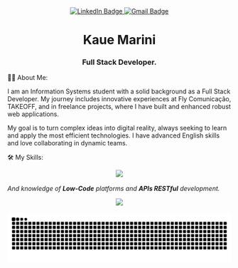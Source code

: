 <div id="badges" align="center">
<a href="https://www.linkedin.com/in/kauêmarini" target="_blank">
<img src="https://img.shields.io/badge/LinkedIn-0077B5?style=for-the-badge&logo=linkedin&logoColor=white" alt="LinkedIn Badge"/>
</a>
<a href="mailto:kauemarinil@gmail.com" target="_blank">
<img src="https://img.shields.io/badge/Gmail-D14836?style=for-the-badge&logo=gmail&logoColor=white" alt="Gmail Badge"/>
</a>
</div>

<h1 align="center">
Kaue Marini
<br>
</h1>
<h3 align="center">Full Stack Developer.</h3>

👨‍💻 About Me:
<p>
I am an Information Systems student with a solid background as a Full Stack Developer. My journey includes innovative experiences at Fly Comunicação, TAKEOFF, and in freelance projects, where I have built and enhanced robust web applications.
</p>
<p>
My goal is to turn complex ideas into digital reality, always seeking to learn and apply the most efficient technologies. I have advanced English skills and love collaborating in dynamic teams.
</p>

🛠️ My Skills:
<p align="center">
<a href="https://skillicons.dev">
<img src="https://skillicons.dev/icons?i=html,css,javascript,typescript,cs,mysql,nodejs,py,react,kotlin" />
</a>
</p>
<p align="center">

</p>
<i>And knowledge of <b>Low-Code</b> platforms and <b>APIs RESTful</b> development.</i>
</p>

<p align="center">

<img height="180em" src="https://github-readme-stats.vercel.app/api/top-langs/?username=KaueMarini&layout=compact&langs_count=7&theme=dracula&cache_seconds=3600"/>
</p>

<p align="center">
  <picture>
    <source media="(prefers-color-scheme: dark)" srcset="https://raw.githubusercontent.com/KaueMarini/KaueMarini/output/github-snake-dark.svg" />
    <source media="(prefers-color-scheme: light)" srcset="https://raw.githubusercontent.com/KaueMarini/KaueMarini/output/github-snake.svg" />
    <img alt="github-snake" src="https://raw.githubusercontent.com/KaueMarini/KaueMarini/output/github-snake.svg" />
  </picture>
</p>
